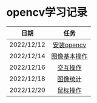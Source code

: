 # opencv学习记录

|日期|任务|
|:--:|:--:|
|2022/12/12|[安装opencv](./notes/%E5%AE%89%E8%A3%85opencv.md)|
|2022/12/14|[图像基本操作](./notes/%E5%9B%BE%E5%BD%A2%E5%9F%BA%E6%9C%AC%E6%93%8D%E4%BD%9Cmd)|
|2022/12/16|[交互操作](./notes/%E4%BA%A4%E4%BA%92%E6%93%8D%E4%BD%9C.md)|
|2022/12/18|[图像统计](./notes/%E5%9B%BE%E5%83%8F%E7%BB%9F%E8%AE%A1.md)|
|2022/12/20|[鼠标操作](./notes/%E9%BC%A0%E6%A0%87%E6%93%8D%E4%BD%9C.md)|
